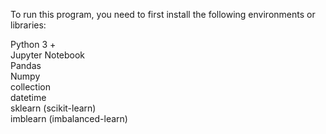 To run this program, you need to first install the following environments or libraries:  

Python 3 +  
Jupyter Notebook  
Pandas  
Numpy  
collection  
datetime  
sklearn (scikit-learn)  
imblearn (imbalanced-learn)  
